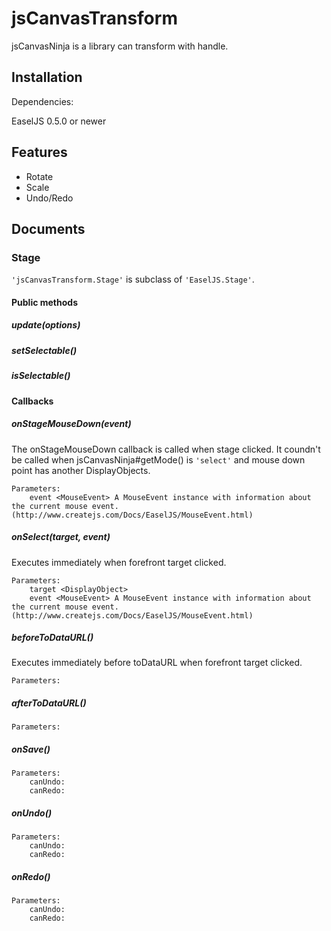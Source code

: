 
# jsCanvasTransform

jsCanvasNinja is a library can transform with handle.

## Installation

Dependencies:

EaselJS 0.5.0 or newer

## Features

- Rotate
- Scale
- Undo/Redo

## Documents

### Stage

`'jsCanvasTransform.Stage'` is subclass of `'EaselJS.Stage'`.

#### Public methods

##### update(options)

##### setSelectable()

##### isSelectable()

#### Callbacks

##### onStageMouseDown(event)

The onStageMouseDown callback is called when stage clicked. It coundn't be called when jsCanvasNinja#getMode() is `'select'` and mouse down point has another DisplayObjects.

```
Parameters:
	event <MouseEvent> A MouseEvent instance with information about the current mouse event. (http://www.createjs.com/Docs/EaselJS/MouseEvent.html)
```

##### onSelect(target, event)

Executes immediately when forefront target clicked.

```
Parameters:
	target <DisplayObject>
	event <MouseEvent> A MouseEvent instance with information about the current mouse event. (http://www.createjs.com/Docs/EaselJS/MouseEvent.html)
```

##### beforeToDataURL()

Executes immediately before toDataURL when forefront target clicked.

```
Parameters:
```

##### afterToDataURL()

```
Parameters:
```

##### onSave()

```
Parameters:
	canUndo:
	canRedo:
```

##### onUndo()

```
Parameters:
	canUndo:
	canRedo:
```

##### onRedo()

```
Parameters:
	canUndo:
	canRedo:
```

